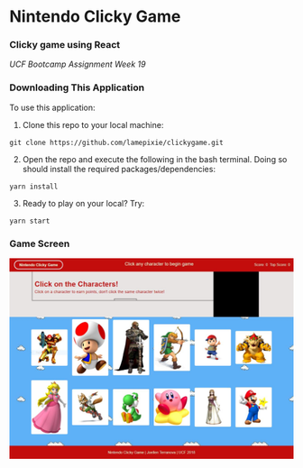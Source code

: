 # Nintendo Clicky Game
### Clicky game using React
*UCF Bootcamp Assignment Week 19*

### Downloading This Application
To use this application:

1. Clone this repo to your local machine:
```
git clone https://github.com/lamepixie/clickygame.git
```
2. Open the repo and execute the following in the bash terminal. Doing so should install the required packages/dependencies:
```
yarn install
```
3. Ready to play on your local? Try:
```
yarn start
```
### Game Screen
![game screen](src/images/Capture.JPG)
